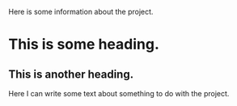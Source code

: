 Here is some information about the project.

# This is some heading.

## This is another heading.

Here  I can write  some text about something to do with the project.
